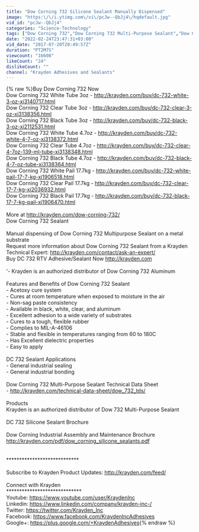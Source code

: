 ```yaml
---
title: "Dow Corning 732 Silicone Sealant Manually Dispensed"
image: "https:\/\/i.ytimg.com\/vi\/pcJw--QbJj4\/hqdefault.jpg"
vid_id: "pcJw--QbJj4"
categories: "Science-Technology"
tags: ["Dow Corning 732","Dow Corning 732 Multi-Purpose Sealant","Dow Corning 732 Sealant"]
date: "2022-02-24T23:47:31+03:00"
vid_date: "2017-07-20T20:49:57Z"
duration: "PT2M7S"
viewcount: "16608"
likeCount: "24"
dislikeCount: ""
channel: "Krayden Adhesives and Sealants"
---
```

{% raw %}Buy Dow Corning 732 Now<br />Dow Corning 732 White Tube 3oz - <a rel="nofollow" target="blank" href="http://krayden.com/buy/dc-732-white-3-oz-xi3140717.html">http://krayden.com/buy/dc-732-white-3-oz-xi3140717.html</a><br />Dow Corning 732 Clear Tube 3oz - <a rel="nofollow" target="blank" href="http://krayden.com/buy/dc-732-clear-3-oz-xi3138356.html">http://krayden.com/buy/dc-732-clear-3-oz-xi3138356.html</a><br />Dow Corning 732 Black Tube 3oz - <a rel="nofollow" target="blank" href="http://krayden.com/buy/dc-732-black-3-oz-xi2112531.html">http://krayden.com/buy/dc-732-black-3-oz-xi2112531.html</a><br />Dow Corning 732 White Tube 4.7oz - <a rel="nofollow" target="blank" href="http://krayden.com/buy/dc-732-white-4-7-oz-xi3138372.html">http://krayden.com/buy/dc-732-white-4-7-oz-xi3138372.html</a><br />Dow Corning 732 Clear Tube 4.7oz - <a rel="nofollow" target="blank" href="http://krayden.com/buy/dc-732-clear-4-7oz-139-ml-tube-xi3138348.html">http://krayden.com/buy/dc-732-clear-4-7oz-139-ml-tube-xi3138348.html</a><br />Dow Corning 732 Black Tube 4.7oz - <a rel="nofollow" target="blank" href="http://krayden.com/buy/dc-732-black-4-7-oz-tube-xi3138364.html">http://krayden.com/buy/dc-732-black-4-7-oz-tube-xi3138364.html</a><br />Dow Corning 732 White Pail 17.7kg - <a rel="nofollow" target="blank" href="http://krayden.com/buy/dc-732-white-pail-17-7-kg-xi1906518.html">http://krayden.com/buy/dc-732-white-pail-17-7-kg-xi1906518.html</a><br />Dow Corning 732 Clear Pail 17.7kg - <a rel="nofollow" target="blank" href="http://krayden.com/buy/dc-732-clear-17-7-kg-xi2036932.html">http://krayden.com/buy/dc-732-clear-17-7-kg-xi2036932.html</a><br />Dow Corning 732 Black Pail 17.7kg - <a rel="nofollow" target="blank" href="http://krayden.com/buy/dc-732-black-17-7-kg-pail-xi1906470.html">http://krayden.com/buy/dc-732-black-17-7-kg-pail-xi1906470.html</a><br /><br />More at <a rel="nofollow" target="blank" href="http://krayden.com/dow-corning-732/">http://krayden.com/dow-corning-732/</a><br />Dow Corning 732 Sealant<br /><br />Manual dispensing of Dow Corning 732 Multipurpose Sealant on a metal substrate<br />Request more information about Dow Corning 732 Sealant from a Krayden Technical Expert: <a rel="nofollow" target="blank" href="http://krayden.com/contact/ask-an-expert/">http://krayden.com/contact/ask-an-expert/</a> <br />Buy DC 732 RTV Adhesive/Sealant Now <a rel="nofollow" target="blank" href="http://krayden.com">http://krayden.com</a><br /><br />'- Krayden is an authorized distributor of Dow Corning 732 Aluminum <br /><br />Features and Benefits of Dow Corning 732 Sealant <br />- Acetoxy cure system <br />- Cures at room temperature when exposed to moisture in the air <br />- Non-sag paste consistency <br />- Available in black, white, clear, and aluminum <br />- Excellent adhesion to a wide variety of substrates <br />- Cures to a tough, flexible rubber<br />- Complies to MIL-A-46106<br />- Stable and flexible in temperatures ranging from 60 to 180C<br />- Has Excellent dielectric properties<br />- Easy to apply <br /><br />DC 732 Sealant Applications<br />- General industrial sealing<br />- General industrial bonding <br /><br />Dow Corning 732 Multi-Purpose Sealant Technical Data Sheet <br />- <a rel="nofollow" target="blank" href="http://krayden.com/technical-data-sheet/dow_732_tds/">http://krayden.com/technical-data-sheet/dow_732_tds/</a><br /><br />Products <br />Krayden is an authorized distributor of Dow 732 Multi-Purpose Sealant <br /><br />DC 732 Silicone Sealant Brochure <br /><br />Dow Corning Industrial Assembly and Maintenance Brochure <a rel="nofollow" target="blank" href="http://krayden.com/pdf/dow_corning_silicone_sealants.pdf">http://krayden.com/pdf/dow_corning_silicone_sealants.pdf</a><br /><br /><br />****************************<br /><br />Subscribe to Krayden Product Updates: <a rel="nofollow" target="blank" href="http://krayden.com/feed/">http://krayden.com/feed/</a><br /><br />Connect with Krayden <br />*****************************<br />Youtube: <a rel="nofollow" target="blank" href="https://www.youtube.com/user/KraydenInc">https://www.youtube.com/user/KraydenInc</a><br />Linkedin: <a rel="nofollow" target="blank" href="https://www.linkedin.com/company/krayden-inc-/">https://www.linkedin.com/company/krayden-inc-/</a><br />Twitter: <a rel="nofollow" target="blank" href="https://twitter.com/Krayden_Inc">https://twitter.com/Krayden_Inc</a><br />Facebook: <a rel="nofollow" target="blank" href="https://www.facebook.com/KraydenIncAdhesives">https://www.facebook.com/KraydenIncAdhesives</a><br />Google+: <a rel="nofollow" target="blank" href="https://plus.google.com/+KraydenAdhesives">https://plus.google.com/+KraydenAdhesives</a>{% endraw %}
